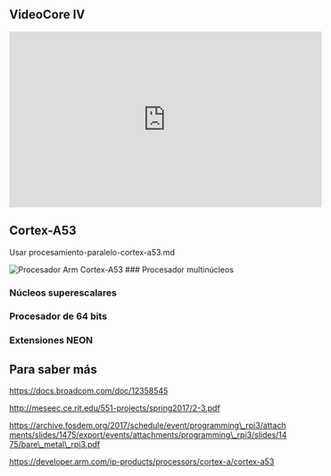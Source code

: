 VideoCore IV
------------

<iframe width="560" height="315" src="https://www.youtube.com/embed/eZd0IYJ7J40" title="YouTube video player" frameborder="0" allow="accelerometer; autoplay; clipboard-write; encrypted-media; gyroscope; picture-in-picture" allowfullscreen>
</iframe>

Cortex-A53
----------

Usar procesamiento-paralelo-cortex-a53.md

![Procesador Arm
Cortex-A53](https://developer.arm.com/-/media/Arm%20Developer%20Community/Images/Block%20Diagrams/Cortex-A%20Processor/Cortex-A53.png?revision=1903cd57-7149-435d-ab9c-07946ddf0ef3&la=en&hash=FA7D6F6FD6091A432FB55CF45CA4E5B736EE1DC5)
\#\#\# Procesador multinúcleos

### Núcleos superescalares

### Procesador de 64 bits

### Extensiones NEON

Para saber más
--------------

https://docs.broadcom.com/doc/12358545

http://meseec.ce.rit.edu/551-projects/spring2017/2-3.pdf

https://archive.fosdem.org/2017/schedule/event/programming\_rpi3/attachments/slides/1475/export/events/attachments/programming\_rpi3/slides/1475/bare\_metal\_rpi3.pdf

https://developer.arm.com/ip-products/processors/cortex-a/cortex-a53
